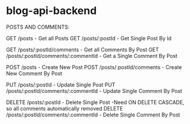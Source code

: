 # blog-api-backend

POSTS AND COMMENTS:

GET /posts - Get all Posts
GET /posts/:postId - Get Single Post By Id

GET /posts/:postId/comments - Get all Comments By Post
GET /posts/:postId/comments/:commentId - Get a Single Comment By Post

POST /posts - Create New Post
POST /posts/:postId/comments - Create New Comment By Post

PUT /posts/:postId - Update Single Post
PUT /posts/:postId/comments/:commentId - Update Single Comment By Post

DELETE /posts/:postId - Delete Single Post
-Need ON DELETE CASCADE, so all comments automatically removed
DELETE /posts/:postId/comments/:commentId - Delete Single Comment By Post
